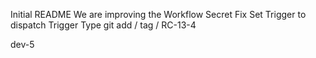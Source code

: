 Initial README
We are improving the Workflow
Secret Fix
Set Trigger to dispatch
Trigger Type
git add / tag / RC-13-4

dev-5